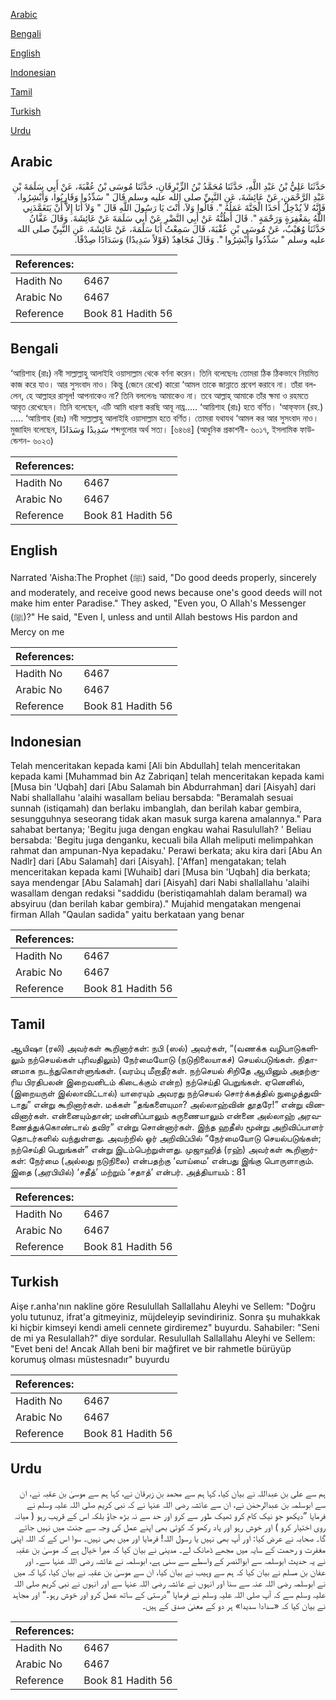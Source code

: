 [Arabic](#arabic)

[Bengali](#bengali)

[English](#english)

[Indonesian](#indonesian)

[Tamil](#tamil)

[Turkish](#turkish)

[Urdu](#urdu)

## Arabic


<div dir="rtl" lang="ar" style={{fontSize:'larger',backgroundColor:'#f8f9fa',padding:20}}>
حَدَّثَنَا عَلِيُّ بْنُ عَبْدِ اللَّهِ، حَدَّثَنَا مُحَمَّدُ بْنُ الزِّبْرِقَانِ، حَدَّثَنَا مُوسَى بْنُ عُقْبَةَ، عَنْ أَبِي سَلَمَةَ بْنِ عَبْدِ الرَّحْمَنِ، عَنْ عَائِشَةَ، عَنِ النَّبِيِّ صلى الله عليه وسلم قَالَ ‏"‏ سَدِّدُوا وَقَارِبُوا، وَأَبْشِرُوا، فَإِنَّهُ لاَ يُدْخِلُ أَحَدًا الْجَنَّةَ عَمَلُهُ ‏"‏‏.‏ قَالُوا وَلاَ، أَنْتَ يَا رَسُولَ اللَّهِ قَالَ ‏"‏ وَلاَ أَنَا إِلاَّ أَنْ يَتَغَمَّدَنِي اللَّهُ بِمَغْفِرَةٍ وَرَحْمَةٍ ‏"‏‏.‏ قَالَ أَظُنُّهُ عَنْ أَبِي النَّضْرِ عَنْ أَبِي سَلَمَةَ عَنْ عَائِشَةَ‏.‏ وَقَالَ عَفَّانُ حَدَّثَنَا وُهَيْبٌ، عَنْ مُوسَى بْنِ عُقْبَةَ، قَالَ سَمِعْتُ أَبَا سَلَمَةَ، عَنْ عَائِشَةَ، عَنِ النَّبِيِّ صلى الله عليه وسلم ‏"‏ سَدِّدُوا وَأَبْشِرُوا ‏"‏‏.‏ وَقَالَ مُجَاهِدٌ ‏(‏قَوْلاً سَدِيدًا‏)‏ وَسَدَادًا صِدْقًا‏.‏
</div>
<div style={{backgroundColor:'#f8f9fa',padding:20, marginBottom: 10}}><table> <thead> <tr> <th>References:</th> <th></th> </tr> </thead> <tbody><tr><td>Hadith No</td><td>6467</td></tr><tr><td>Arabic No</td><td>6467</td></tr><tr><td>Reference</td><td>Book 81 Hadith 56</td></tr></tbody></table></div>

## Bengali


<div dir="ltr" lang="bn" style={{fontSize:'larger',backgroundColor:'#f8f9fa',padding:20}}>
‘আয়িশাহ (রাঃ) নবী সাল্লাল্লাহু আলাইহি ওয়াসাল্লাম থেকে বর্ণনা করেন। তিনি বলেছেনঃ তোমরা ঠিক ঠিকভাবে নিয়মিত কাজ করে যাও। আর সুসংবাদ নাও। কিন্তু (জেনে রেখো) কারো ‘আমল তাকে জান্নাতে প্রবেশ করাবে না। তাঁরা বললেন, হে আল্লাহর রাসূল! আপনাকেও না? তিনি বললেনঃ আমাকেও না। তবে আল্লাহ্ আমাকে তাঁর ক্ষমা ও রহমতে আবৃত রেখেছেন। তিনি বলেছেন, এটি আমি ধারণা করছি আবূ নায্র..... ‘আয়িশাহ (রাঃ) হতে বর্ণিত। ‘আফ্‌ফান (রহ.) ..... ‘আয়িশাহ (রাঃ) নবী সাল্লাল্লাহু আলাইহি ওয়াসাল্লাম হতে বর্ণিত। তোমরা যথাযথ ‘আমল কর আর সুসংবাদ নাও। মুজাহিদ বলেছেন, سَدِيدًا وَسَدَادًا শব্দগুলোর অর্থ সত্য। [৬৪৬৪] (আধুনিক প্রকাশনী- ৬০১৭, ইসলামিক ফাউন্ডেশন- ৬০২৩)
</div>
<div style={{backgroundColor:'#f8f9fa',padding:20, marginBottom: 10}}><table> <thead> <tr> <th>References:</th> <th></th> </tr> </thead> <tbody><tr><td>Hadith No</td><td>6467</td></tr><tr><td>Arabic No</td><td>6467</td></tr><tr><td>Reference</td><td>Book 81 Hadith 56</td></tr></tbody></table></div>

## English


<div dir="ltr" lang="en" style={{fontSize:'larger',backgroundColor:'#f8f9fa',padding:20}}>
Narrated 'Aisha:The Prophet (ﷺ) said, "Do good deeds properly, sincerely and moderately, and receive good news because one's good deeds will not make him enter Paradise." They asked, "Even you, O Allah's Messenger (ﷺ)?" He said, "Even I, unless and until Allah bestows His pardon and Mercy on me
</div>
<div style={{backgroundColor:'#f8f9fa',padding:20, marginBottom: 10}}><table> <thead> <tr> <th>References:</th> <th></th> </tr> </thead> <tbody><tr><td>Hadith No</td><td>6467</td></tr><tr><td>Arabic No</td><td>6467</td></tr><tr><td>Reference</td><td>Book 81 Hadith 56</td></tr></tbody></table></div>

## Indonesian


<div dir="ltr" lang="id" style={{fontSize:'larger',backgroundColor:'#f8f9fa',padding:20}}>
Telah menceritakan kepada kami [Ali bin Abdullah] telah menceritakan kepada kami [Muhammad bin Az Zabriqan] telah menceritakan kepada kami [Musa bin 'Uqbah] dari [Abu Salamah bin Abdurrahman] dari [Aisyah] dari Nabi shallallahu 'alaihi wasallam beliau bersabda: "Beramalah sesuai sunnah (istiqamah) dan berlaku imbanglah, dan berilah kabar gembira, sesungguhnya seseorang tidak akan masuk surga karena amalannya." Para sahabat bertanya; 'Begitu juga dengan engkau wahai Rasulullah? ' Beliau bersabda: 'Begitu juga denganku, kecuali bila Allah meliputi melimpahkan rahmat dan ampunan-Nya kepadaku.' Perawi berkata; aku kira dari [Abu An Nadlr] dari [Abu Salamah] dari [Aisyah]. ['Affan] mengatakan; telah menceritakan kepada kami [Wuhaib] dari [Musa bin 'Uqbah] dia berkata; saya mendengar [Abu Salamah] dari [Aisyah] dari Nabi shallallahu 'alaihi wasallam dengan redaksi "saddidu (beristiqamahlah dalam beramal) wa absyiruu (dan berilah kabar gembira)." Mujahid mengatakan mengenai firman Allah "Qaulan sadida" yaitu berkataan yang benar
</div>
<div style={{backgroundColor:'#f8f9fa',padding:20, marginBottom: 10}}><table> <thead> <tr> <th>References:</th> <th></th> </tr> </thead> <tbody><tr><td>Hadith No</td><td>6467</td></tr><tr><td>Arabic No</td><td>6467</td></tr><tr><td>Reference</td><td>Book 81 Hadith 56</td></tr></tbody></table></div>

## Tamil


<div dir="ltr" lang="ta" style={{fontSize:'larger',backgroundColor:'#f8f9fa',padding:20}}>
ஆயிஷா (ரலி) அவர்கள் கூறினார்கள்: நபி (ஸல்) அவர்கள், “(வணக்க வழிபாடுகளிலும் நற்செயல்கள் புரிவதிலும்) நேர்மையோடு (நடுநிலையாகச்) செயல்படுங்கள். நிதானமாக நடந்துகொள்ளுங்கள். (வரம்பு மீறாதீர்கள். நற்செயல் சிறிதே ஆயினும் அதற்குரிய பிரதிபலன் இறைவனிடம் கிடைக்கும் என்ற) நற்செய்தி பெறுங்கள். ஏனெனில், (இறையருள் இல்லாவிட்டால்) யாரையும் அவரது நற்செயல் சொர்க்கத்தில் நுழைத்துவிடாது” என்று கூறினார்கள். மக்கள் “தங்களையுமா? அல்லாஹ்வின் தூதரே!” என்று வினவினார்கள். என்னையும்தான்; மன்னிப்பாலும் கருணையாலும் என்னை அல்லாஹ் அரவணைத்துக்கொண்டால் தவிர” என்று சொன்னார்கள். இந்த ஹதீஸ் மூன்று அறிவிப்பாளர் தொடர்களில் வந்துள்ளது. அவற்றில் ஓர் அறிவிப்பில் “நேர்மையோடு செயல்படுங்கள்; நற்செய்தி பெறுங்கள்” என்று இடம்பெற்றுள்ளது. முஜாஹித் (ரஹ்) அவர்கள் கூறினார்கள்: நேர்மை (அல்லது நடுநிலை) என்பதற்கு ‘வாய்மை’ என்பது இங்கு பொருளாகும். இதை (அரபியில்) ‘சதீத்’ மற்றும் ‘சதாத்’ என்பர். அத்தியாயம் : 81
</div>
<div style={{backgroundColor:'#f8f9fa',padding:20, marginBottom: 10}}><table> <thead> <tr> <th>References:</th> <th></th> </tr> </thead> <tbody><tr><td>Hadith No</td><td>6467</td></tr><tr><td>Arabic No</td><td>6467</td></tr><tr><td>Reference</td><td>Book 81 Hadith 56</td></tr></tbody></table></div>

## Turkish


<div dir="ltr" lang="tr" style={{fontSize:'larger',backgroundColor:'#f8f9fa',padding:20}}>
Aişe r.anha'nın nakline göre Resulullah Sallallahu Aleyhi ve Sellem: "Doğru yolu tutunuz, ifrat'a gitmeyiniz, müjdeleyip sevindiriniz. Sonra şu muhakkak ki hiçbir kimseyi kendi ameli cennete girdiremez" buyurdu. Sahabiler: "Seni de mi ya Resulallah?" diye sordular. Resulullah Sallallahu Aleyhi ve Sellem: "Evet beni de! Ancak Allah beni bir mağfiret ve bir rahmetle bürüyüp korumuş olması müstesnadır" buyurdu
</div>
<div style={{backgroundColor:'#f8f9fa',padding:20, marginBottom: 10}}><table> <thead> <tr> <th>References:</th> <th></th> </tr> </thead> <tbody><tr><td>Hadith No</td><td>6467</td></tr><tr><td>Arabic No</td><td>6467</td></tr><tr><td>Reference</td><td>Book 81 Hadith 56</td></tr></tbody></table></div>

## Urdu


<div dir="rtl" lang="ur" style={{fontSize:'larger',backgroundColor:'#f8f9fa',padding:20}}>
ہم سے علی بن عبداللہ نے بیان کیا، کہا ہم سے محمد بن زبرقان نے، کہا ہم سے موسیٰ بن عقبہ نے، ان سے ابوسلمہ بن عبدالرحمٰن نے، ان سے عائشہ رضی اللہ عنہا نے کہ نبی کریم صلی اللہ علیہ وسلم نے فرمایا ”دیکھو جو نیک کام کرو ٹھیک طور سے کرو اور حد سے نہ بڑھ جاؤ بلکہ اس کے قریب رہو ( میانہ روی اختیار کرو ) اور خوش رہو اور یاد رکھو کہ کوئی بھی اپنے عمل کی وجہ سے جنت میں نہیں جائے گا۔ صحابہ نے عرض کیا: اور آپ بھی نہیں یا رسول اللہ! فرمایا اور میں بھی نہیں۔ سوا اس کے کہ اللہ اپنی مغفرت و رحمت کے سایہ میں مجھے ڈھانک لے۔ مدینی نے بیان کیا کہ میرا خیال ہے کہ موسیٰ بن عقبہ نے یہ حدیث ابوسلمہ سے ابوالنصر کے واسطے سے سنی ہے، ابوسلمہ نے عائشہ رضی اللہ عنہا سے۔ اور عفان بن مسلم نے بیان کیا کہ ہم سے وہیب نے بیان کیا، ان سے موسیٰ بن عقبہ نے بیان کیا، کہا کہ میں نے ابوسلمہ رضی اللہ عنہ سے سنا اور انہوں نے عائشہ رضی اللہ عنہا سے اور انہوں نے نبی کریم صلی اللہ علیہ وسلم سے کہ آپ صلی اللہ علیہ وسلم نے فرمایا ”درستی کے ساتھ عمل کرو اور خوش رہو۔“ اور مجاہد نے بیان کیا کہ «سدادا سديدا» ہر دو کے معنیٰ صدق کے ہیں۔
</div>
<div style={{backgroundColor:'#f8f9fa',padding:20, marginBottom: 10}}><table> <thead> <tr> <th>References:</th> <th></th> </tr> </thead> <tbody><tr><td>Hadith No</td><td>6467</td></tr><tr><td>Arabic No</td><td>6467</td></tr><tr><td>Reference</td><td>Book 81 Hadith 56</td></tr></tbody></table></div>
